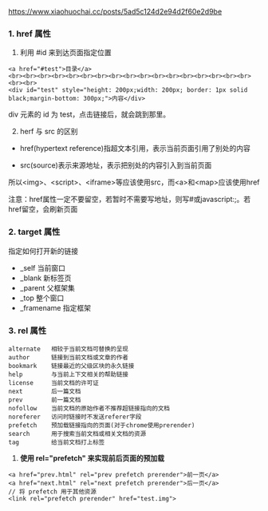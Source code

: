 https://www.xiaohuochai.cc/posts/5ad5c124d2e94d2f60e2d9be

### 1. href 属性
1. 利用 #id 来到达页面指定位置
```
<a href="#test">目录</a>
<br><br><br><br><br><br><br><br><br><br><br><br><br><br><br><br><br><br><br>
<div id="test" style="height: 200px;width: 200px; border: 1px solid black;margin-bottom: 300px;">内容</div>
```
div 元素的 id 为 test，点击链接后，就会跳到那里。

2. herf 与 src 的区别

- href(hypertext reference)指超文本引用，表示当前页面引用了别处的内容

- src(source)表示来源地址，表示把别处的内容引入到当前页面

所以\<img>、\<script>、\<iframe>等应该使用src，而\<a>和\<map>应该使用href

注意：href属性一定不要留空，若暂时不需要写地址，则写#或javascript:;。若href留空，会刷新页面

### 2. target 属性
指定如何打开新的链接

- _self 当前窗口
- _blank 新标签页
- _parent 父框架集
- _top 整个窗口
- _framename 指定框架

### 3. rel 属性

```
alternate   相较于当前文档可替换的呈现
author      链接到当前文档或文章的作者
bookmark    链接最近的父级区块的永久链接
help        与当前上下文相关的帮助链接
license     当前文档的许可证
next        后一篇文档
prev        前一篇文档
nofollow    当前文档的原始作者不推荐超链接指向的文档
noreferer   访问时链接时不发送referer字段
prefetch    预加载链接指向的页面(对于chrome使用prerender)
search      用于搜索当前文档或相关文档的资源
tag         给当前文档打上标签
```

1. **使用 rel="prefetch" 来实现前后页面的预加载**
```
<a href="prev.html" rel="prev prefetch prerender">前一页</a>
<a href="next.html" rel="next prefetch prerender">后一页</a>
// 将 prefetch 用于其他资源
<link rel="prefetch prerender" href="test.img">
```
